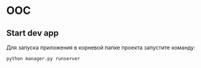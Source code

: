 # OOC 

## Start dev app 

Для запуска приложения в корневой папке проекта запустите команду: 

```python manager.py runserver```